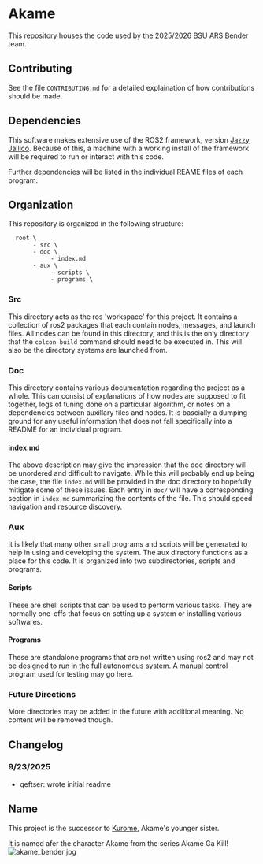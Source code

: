 # Akame

This repository houses the code used by the 2025/2026 BSU ARS Bender team.

## Contributing

See the file ``CONTRIBUTING.md`` for a detailed explaination of how contributions should be made.

## Dependencies

This software makes extensive use of the ROS2 framework, version [Jazzy Jallico](https://docs.ros.org/en/jazzy/index.html).
Because of this, a machine with a working install of the framework will be required to run or interact with this code.    

Further dependencies will be listed in the individual REAME files of each program.

## Organization

This repository is organized in the following structure:

```
  root \
       - src \
       - doc \
            - index.md
       - aux \
            - scripts \
            - programs \
```

### Src

This directory acts as the ros 'workspace' for this project. It contains a collection of ros2 packages that each contain
nodes, messages, and launch files. All nodes can be found in this directory, and this is the only directory that the 
``colcon build`` command should need to be executed in. This will also be the directory systems are launched from.

### Doc

This directory contains various documentation regarding the project as a whole. This can consist of explanations of
how nodes are supposed to fit together, logs of tuning done on a particular algorithm, or notes on a dependencies
between auxillary files and nodes. It is bascially a dumping ground for any useful information that does not fall
specifically into a README for an individual program. 

#### index.md

The above description may give the impression that the doc directory will be unordered and difficult to navigate. 
While this will probably end up being the case, the file ``index.md`` will be provided in the doc directory to
hopefully mitigate some of these issues. Each entry in ``doc/`` will have a corresponding section in ``index.md``
summarizing the contents of the file. This should speed navigation and resource discovery.

### Aux

It is likely that many other small programs and scripts will be generated to help in using and developing the
system. The aux directory functions as a place for this code. It is organized into two subdirectories, scripts
and programs.

#### Scripts

These are shell scripts that can be used to perform various tasks. They are normally one-offs that focus on
setting up a system or installing various softwares.

#### Programs

These are standalone programs that are not written using ros2 and may not be designed to run in the full
autonomous system. A manual control program used for testing may go here.

### Future Directions

More directories may be added in the future with additional meaning. No content will be removed though.

## Changelog

### 9/23/2025

 - qeftser: wrote initial readme

## Name

This project is the successor to [Kurome](https://github.com/qeftser/kurome), Akame's younger sister.   

It is named afer the character Akame from the series Akame Ga Kill!
![akame_bender jpg](https://github.com/user-attachments/assets/7c103116-3f62-481c-a16d-ae374f47666a)

